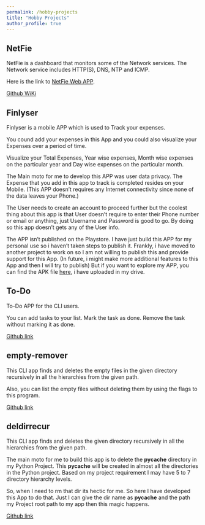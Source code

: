 ```yaml
---
permalink: /hobby-projects
title: "Hobby Projects"
author_profile: true
---
```


## NetFie

NetFie is a dashboard that monitors some of the Network services. The Network service includes HTTP(S), DNS, NTP and ICMP.

Here is the link to [NetFie Web APP](https://netfie-9d483.web.app/#/).

[Github WiKi](https://github.com/LogeshVel/NetFie/wiki)

## Finlyser

Finlyser is a mobile APP which is used to Track your expenses.

You cound add your expenses in this App and you could also visualize your Expenses over a period of time.

Visualize your Total Expenses, Year wise expenses, Month wise expenses on the particular year and Day wise expenses on the particular month.

The Main moto for me to develop this APP was user data privacy. The Expense that you add in this app to track is completed resides on your Mobile. (This APP doesn’t requires any Internet connectivity since none of the data leaves your Phone.)

The User needs to create an account to proceed further but the coolest thing about this app is that User doesn’t require to enter their Phone number or email or anything, just Username and Password is good to go. By doing so this app doesn’t gets any of the User info.

The APP isn’t published on the Playstore. I have just build this APP for my personal use so i haven’t taken steps to publish it. Frankly, i have moved to another project to work on so I am not willing to publish this and provide support for this App. (In future, i might make more additional features to this App and then I will try to publish)
But if you want to explore my APP, you can find the APK file [here](https://drive.google.com/file/d/13gtFrFvPbSoaA57_VA24C__0eHz7oS4z/view?usp=sharing), i have uploaded in my drive.

## To-Do

To-Do APP for the CLI users.

You can add tasks to your list. Mark the task as done. Remove the task without marking it as done.

[Github link](https://github.com/LogeshVel/todo)


## empty-remover 

This CLI app finds and deletes the empty files in the given directory recursively in all the hierarchies from the given path.

Also, you can list the empty files without deleting them by using the flags to this program.

[Github link](https://github.com/LogeshVel/empty_item_remover)


## deldirrecur

This CLI app finds and deletes the given directory recursively in all the hierarchies from the given path.

The main moto for me to build this app is to delete the __pycache__ directory in my Python Project. This __pycache__ will be created in almost all the directories in the Python project. Based on my project requirement I may have 5 to 7 directory hierarchy levels.

So, when I need to rm that dir its hectic for me. So here I have developed this App to do that. Just I can give the dir name as __pycache__ and the path my Project root path to my app then this magic happens.

[Github link](https://github.com/LogeshVel/delete_dir_recursive)






